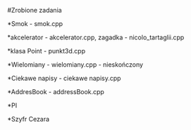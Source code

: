 #Zrobione zadania

*Smok - smok.cpp

*akcelerator - akcelerator.cpp, zagadka - nicolo_tartaglii.cpp

*klasa Point - punkt3d.cpp

*Wielomiany - wielomiany.cpp - nieskończony

*Ciekawe napisy - ciekawe napisy.cpp

*AddresBook - addressBook.cpp

*PI

*Szyfr Cezara